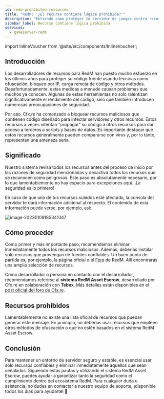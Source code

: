 ```yaml
---
id: redm-prohibited-resources
title: "RedM: '¿El recurso contiene lógica prohibida?'"
description: "Entiende cómo proteger tu servidor de juegos contra recursos maliciosos de RedM y asegura una experiencia de juego segura y de alto rendimiento → Aprende más ahora"
sidebar_label: Recurso contiene lógica prohibida
services:
  - gameserver-redm
---
```


import InlineVoucher from '@site/src/components/InlineVoucher';

## Introducción

Los desarrolladores de recursos para RedM han puesto mucho esfuerzo en los últimos años para proteger su código fuente usando técnicas como ofuscación, bloqueo por IP, carga remota de código y otros métodos. Desafortunadamente, estas medidas a menudo causan problemas que muchos ya conocen. Algunas de estas herramientas no solo ralentizan significativamente el rendimiento del código, sino que también introducen numerosas preocupaciones de seguridad.

Por eso, Cfx.re ha comenzado a bloquear recursos maliciosos que contienen código diseñado para infectar servidores y otros recursos. Estos recursos a veces intentan "propagar" su código a otros recursos para dar acceso a terceros a scripts y bases de datos. Es importante destacar que estos recursos generalmente pueden compararse con virus y, por lo tanto, representan una amenaza seria.

<InlineVoucher />



## Significado

Nuestro sistema revisa todos los recursos antes del proceso de inicio por las razones de seguridad mencionadas y desactiva todos los recursos que se reconocen como peligrosos. Este paso es absolutamente necesario, por lo que lamentablemente no hay espacio para excepciones aquí. ¡La seguridad es lo primero!

En caso de que uno de tus recursos subidos esté afectado, la consola del servidor te dará información adicional al respecto. El contenido de esta información puede verse, por ejemplo, así:

![image-20230109185341047](https://screensaver01.zap-hosting.com/index.php/s/WdCGZweo6Z5QNnz/preview)



## Cómo proceder

Como primer y más importante paso, recomendamos eliminar inmediatamente todos los recursos maliciosos. Además, deberías instalar solo recursos que provengan de fuentes confiables. Un buen punto de partida es, por ejemplo, la página oficial o el [Foro](https://forum.cfx.re/c/development/releases/7) de RedM. Allí encontrarás una amplia selección de recursos.

Como desarrollador o persona en contacto con el desarrollador, recomendamos referirse al **sistema RedM Asset Escrow**, desarrollado por Cfx.re en colaboración con **Tebex**. Más detalles están disponibles en el [post oficial del foro de Cfx.re](https://forum.cfx.re/t/introducing-redm-asset-escrow/5303450).



## Recursos prohibidos

Lamentablemente no existe una lista oficial de recursos que puedan generar este mensaje. En principio, no deberías usar recursos que empleen otros métodos de ofuscación o que no estén basados en el sistema RedM Asset Escrow.



## Conclusión
Para mantener un entorno de servidor seguro y estable, es esencial usar solo recursos confiables y eliminar inmediatamente aquellos que sean señalados. Siguiendo estas pautas y utilizando el sistema RedM Asset Escrow, puedes ayudar a garantizar tanto la seguridad como el cumplimiento dentro del ecosistema RedM. Para cualquier duda o asistencia, no dudes en contactar a nuestro equipo de soporte, ¡disponible todos los días para ayudarte! 🙂

<InlineVoucher />